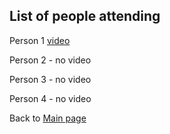 ## List of people attending

Person 1 [video](./videos/testvid.mp4)

Person 2 - no video 

Person 3 - no video 

Person 4 - no video 


Back to [Main page](./Programma.md)